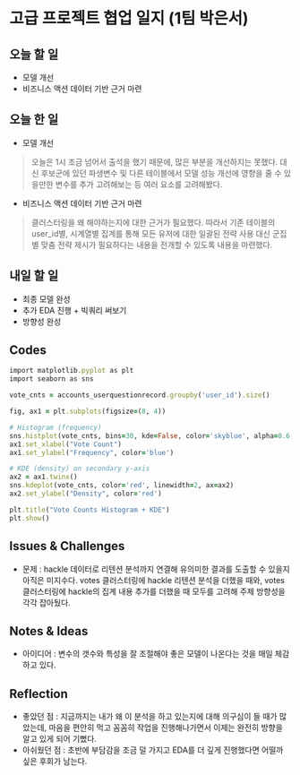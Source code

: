# 고급 프로젝트 협업 일지 (1팀 박은서)

## 오늘 할 일
* 모델 개선
* 비즈니스 액션 데이터 기반 근거 마련
## 오늘 한 일
* 모델 개선
> 오늘은 1시 조금 넘어서 출석을 했기 때문에, 많은 부분을 개선하지는 못했다. 대신 후보군에 있던 파생변수 및 다른 테이블에서 모델 성능 개선에 영향을 줄 수 있을만한 변수를 추가 고려해보는 등 여러 요소를 고려해봤다.
* 비즈니스 액션 데이터 기반 근거 마련
> 클러스터링을 왜 해야하는지에 대한 근거가 필요했다. 따라서 기존 테이블의 user_id별, 시계열별 집계를 통해 모든 유저에 대한 일괄된 전략 사용 대신 군집별 맞춤 전략 제시가 필요하다는 내용을 전개할 수 있도록 내용을 마련했다.
## 내일 할 일
* 최종 모델 완성
* 추가 EDA 진행 + 빅쿼리 써보기
* 방향성 완성
## Codes
```ruby
import matplotlib.pyplot as plt
import seaborn as sns

vote_cnts = accounts_userquestionrecord.groupby('user_id').size()

fig, ax1 = plt.subplots(figsize=(8, 4))

# Histogram (frequency)
sns.histplot(vote_cnts, bins=30, kde=False, color='skyblue', alpha=0.6, ax=ax1)
ax1.set_xlabel("Vote Count")
ax1.set_ylabel("Frequency", color='blue')

# KDE (density) on secondary y-axis
ax2 = ax1.twinx()
sns.kdeplot(vote_cnts, color='red', linewidth=2, ax=ax2)
ax2.set_ylabel("Density", color='red')

plt.title("Vote Counts Histogram + KDE")
plt.show()
```
## Issues & Challenges
* 문제 : hackle 데이터로 리텐션 분석까지 연결해 유의미한 결과를 도출할 수 있을지 아직은 미지수다. votes 클러스터링에 hackle 리텐션 분석을 더했을 때와, votes 클러스터링에 hackle의 집계 내용 추가를 더했을 때 모두를 고려해 주제 방향성을 각각 잡아뒀다.
## Notes & Ideas
* 아이디어 : 변수의 갯수와 특성을 잘 조절해야 좋은 모델이 나온다는 것을 매일 체감하고 있다.
## Reflection
* 좋았던 점 : 지금까지는 내가 왜 이 분석을 하고 있는지에 대해 의구심이 들 때가 많았는데, 마음을 편안히 먹고 꼼꼼히 작업을 진행해나가면서 이제는 완전히 방향을 알고 있게 되어 기뻤다.
* 아쉬웠던 점 : 초반에 부담감을 조금 덜 가지고 EDA를 더 깊게 진행했다면 어떨까 싶은 후회가 남는다.
